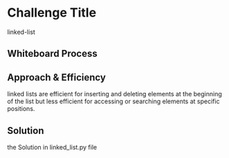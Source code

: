 # Challenge Title
linked-list

## Whiteboard Process


## Approach & Efficiency
linked lists are efficient for inserting and deleting elements at the beginning of the list but less efficient for accessing or searching elements at specific positions. 

## Solution
the Solution in linked_list.py file
